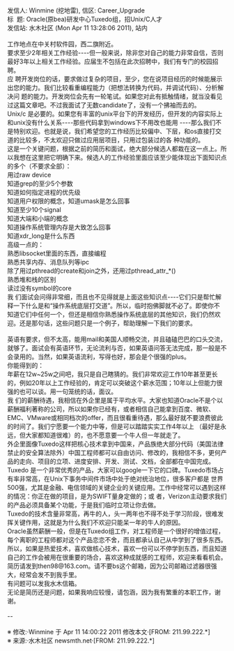 <div>发信人: Winmine (挖地雷), 信区: Career_Upgrade<br />标 &nbsp;题: Oracle(原bea)研发中心Tuxedo组，招Unix/C人才<br />发信站: 水木社区 (Mon Apr 11 13:28:06 2011), 站内<br /><br />工作地点在中关村软件园，西二旗附近。<br />要求至少2年相关工作经验----但一般来说，除非您对自己的能力非常自信，否则最好3年以上相关工作经验。应届生不包括在此次招聘中，我们有专门的校园招聘。<br />应 聘开发岗位的话，要求做过复杂的项目，至少，您在说项目经历的时候能展示出您的能力。我们比较看重编程能力（把想法转换为代码，并调试代码）、分析解决问 题的能力。开发岗位会先有一轮笔试。如果您对此有抵触情绪，就当没看见过这篇文章吧。不过我面试了无数candidate了，没有一个拂袖而去的。<br />Unix/c 是必要的。如果您有丰富的unix平台下的开发经历，但开发的内容实际上和unix没有什么关系----那些代码拿到windows下不用改也能用 ----那么我们不是特别欢迎。也就是说，我们希望您的工作经历比较偏中、下层，和os直接打交道的比较多，不太欢迎只做过应用层项目，只用过包装过的各 种功能的。<br />这是一个关键问题，根据之前的简历和面试，绝大部分候选人都栽在这一点上。所以我想在这里把它明确下来。候选人的工作经验里面应该至少能体现出下面知识点的多个（不要求全部）：<br />用过raw device<br />知道grep的至少5个参数<br />知道如何指定进程的优先级<br />知道用户权限的概念，知道umask是怎么回事<br />知道至少10个signal<br />知道大端和小端的概念<br />知道操作系统管理内存是大致怎么回事<br />知道xdr_long是什么东西<br />高级一点的：<br />熟悉libsocket里面的东西，直接编程<br />熟悉共享内存、消息队列等ipc<br />除了用过pthread的create和join之外，还用过pthread_attr_*()<br />熟悉堆和栈的区别<br />读过没有symbol的core<br />我 们面试会问得非常细，而且也不见得就是上面这些知识点----它们只是帮忙解释一下什么是和&#8220;操作系统底层打交道&#8221;。所以，临时抱佛脚就不必了。即使你不 知道它们中任何一个，但还是相信你熟悉操作系统底层的其他知识，我们仍然欢迎。还是那句话，这些问题只是一个例子，帮助理解一下我们的要求。<br /><br />英语有要求，但不太高，能用mail和美国人顺畅交流，并且磕磕巴巴的口头交流，就够了。面试会有英语环节，无论流利与否，如果英语问答无法完成，那一般是不会录用的。当然，如果英语流利，写得也好，那会是个很强的plus。<br />你能得到的：<br />年薪在12w~25w之间吧，我只是自己瞎猜的。我们非常欢迎工作10年甚至更长的，例如20年以上工作经验的，肯定可以突破这个薪水范围；10年以上但能力很强的也可以谈。用一句笼统的话，面议。<br />我 们的薪酬待遇，我相信在外企里是属于平均水平。大家也知道Oracle不是个以薪酬福利著称的公司，所以如果你已经有，或者相信自己能拿到百度、微软、 EMC、VMware或相同档次的offer，而且很看重待遇，那么最好就不要浪费彼此的时间了。我们宁愿要一个能力中等，但是可以踏踏实实工作4年以上 （最好是永远，但大家都知道很难）的，也不愿意要一个牛人但一年就走了。<br />外企里面像Tuxedo这样把核心技术拿到中国来，产品族绝大部分代码（美国法律禁止的安全算法除外）中国工程师都可以自由访问、修改的，我相信不多，更何产品的走向、项目的立项、进度安排、开发、测试、文档，全部都在中国完成。<br />Tuxedo 是一个非常优秀的产品，大家可以google一下它的口碑。Tuxedo市场占有率非常高，在Unix下事务中间件市场中处于绝对统治地位，很多客户都是 世界500强，尤其是金融、电信领域的关键企业的关键应用。工作中经常可以遇到这样的情况：你正在做的项目，是为SWIFT量身定做的；或 者，Verizon主动要求我们的产品必须具备某个功能，于是我们临时立项让你去做。<br />Tuxedo的技术含量非常高，再牛的人，头一两年也不得不处于学习阶段，很难发挥关键作用，这就是为什么我们不欢迎只能呆一年的牛人的原因。<br />Oracle虽然薪酬一般，但是在Tuxedo组工作，对工程师是一个很好的增值过程，每个离职的工程师都对这个产品恋恋不舍，而且都承认自己从中学到了很多东西。<br />所以，如果是热爱技术，喜欢做核心技术，喜欢一份可以不停学到东西，而且知道自己的工作会被用在很重要的场合，喜欢这种成就感的工程师，欢迎来看看机会。<br />简历请发到then98@163.com。请不要bs这个邮箱，因为公司邮箱过滤器很强大，经常会发不到我手里。<br />有问题可以发我水木信箱。<br />无论是简历还是问题，如果我响应较慢，请包涵，因为我有繁重的本职工作，谢谢。<br /><br />--<br /><br />&#8251; 修改:&#183;Winmine 于 Apr 11 14:00:22 2011 修改本文&#183;[FROM: 211.99.222.*]<br />&#8251; 来源:&#183;水木社区 newsmth.net&#183;[FROM: 211.99.222.*]</div>
